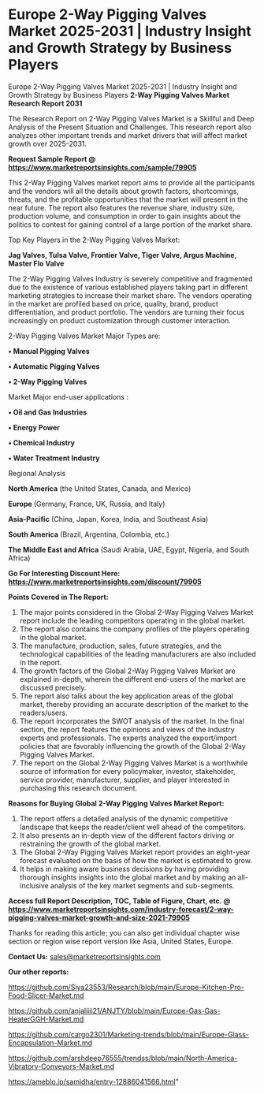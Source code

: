 # Europe 2-Way Pigging Valves Market 2025-2031 | Industry Insight and Growth Strategy by Business Players
 Europe 2-Way Pigging Valves Market 2025-2031 | Industry Insight and Growth Strategy by Business Players
<strong>2-Way Pigging Valves Market Research Report 2031</strong>

The Research Report on 2-Way Pigging Valves Market is a Skillful and Deep Analysis of the Present Situation and Challenges. This research report also analyzes other important trends and market drivers that will affect market growth over 2025-2031.

<strong>Request Sample Report @ <a href=https://www.marketreportsinsights.com/sample/79905>https://www.marketreportsinsights.com/sample/79905</a></strong>

This 2-Way Pigging Valves market report aims to provide all the participants and the vendors will all the details about growth factors, shortcomings, threats, and the profitable opportunities that the market will present in the near future. The report also features the revenue share, industry size, production volume, and consumption in order to gain insights about the politics to contest for gaining control of a large portion of the market share.

Top Key Players in the 2-Way Pigging Valves Market:

<strong>Jag Valves, Tulsa Valve, Frontier Valve, Tiger Valve, Argus Machine, Master Flo Valve</strong>

The 2-Way Pigging Valves Industry is severely competitive and fragmented due to the existence of various established players taking part in different marketing strategies to increase their market share. The vendors operating in the market are profiled based on price, quality, brand, product differentiation, and product portfolio. The vendors are turning their focus increasingly on product customization through customer interaction.

2-Way Pigging Valves Market Major Types are:

<strong>• Manual Pigging Valves

• Automatic Pigging Valves

• 2-Way Pigging Valves</strong>

Market Major end-user applications :

<strong>• Oil and Gas Industries

• Energy Power

• Chemical Industry

• Water Treatment Industry</strong>

Regional Analysis

</u><strong><b>North America</b></strong> (the United States, Canada, and Mexico)

<strong><b>Europe </b></strong>(Germany, France, UK, Russia, and Italy)

<strong><b>Asia-Pacific</b></strong> (China, Japan, Korea, India, and Southeast Asia)

<strong><b>South America</b></strong> (Brazil, Argentina, Colombia, etc.)

<strong><b>The Middle East and Africa</b></strong> (Saudi Arabia, UAE, Egypt, Nigeria, and South Africa)

<strong>Go For Interesting Discount Here: <a href=https://www.marketreportsinsights.com/discount/79905>https://www.marketreportsinsights.com/discount/79905</a></strong>

<strong>Points Covered in The Report:</strong>
<ol>
  <li>The major points considered in the Global 2-Way Pigging Valves Market report include the leading competitors operating in the global market.</li>
  <li>The report also contains the company profiles of the players operating in the global market.</li>
  <li>The manufacture, production, sales, future strategies, and the technological capabilities of the leading manufacturers are also included in the report.</li>
  <li>The growth factors of the Global 2-Way Pigging Valves Market are explained in-depth, wherein the different end-users of the market are discussed precisely.</li>
  <li>The report also talks about the key application areas of the global market, thereby providing an accurate description of the market to the readers/users.</li>
  <li>The report incorporates the SWOT analysis of the market. In the final section, the report features the opinions and views of the industry experts and professionals. The experts analyzed the export/import policies that are favorably influencing the growth of the Global 2-Way Pigging Valves Market.</li>
  <li>The report on the Global 2-Way Pigging Valves Market is a worthwhile source of information for every policymaker, investor, stakeholder, service provider, manufacturer, supplier, and player interested in purchasing this research document.</li>
</ol>
<strong>Reasons for Buying Global 2-Way Pigging Valves Market Report:</strong>

<ol>
  <li>The report offers a detailed analysis of the dynamic competitive landscape that keeps the reader/client well ahead of the competitors.</li>
  <li>It also presents an in-depth view of the different factors driving or restraining the growth of the global market.</li>
  <li>The Global 2-Way Pigging Valves Market report provides an eight-year forecast evaluated on the basis of how the market is estimated to grow.</li>
  <li>It helps in making aware business decisions by having providing thorough insights insights into the global market and by making an all-inclusive analysis of the key market segments and sub-segments.</li>
</ol>
<strong>Access full Report Description, TOC, Table of Figure, Chart, etc. @ <a href=https://www.marketreportsinsights.com/industry-forecast/2-way-pigging-valves-market-growth-and-size-2021-79905>https://www.marketreportsinsights.com/industry-forecast/2-way-pigging-valves-market-growth-and-size-2021-79905</a></strong>


Thanks for reading this article; you can also get individual chapter wise section or region wise report version like Asia, United States, Europe.

<strong>Contact Us:</strong>
sales@marketreportsinsights.com

<strong>Our other reports:</strong>

<a href=https://github.com/Siya23553/Research/blob/main/Europe-Kitchen-Pro-Food-Slicer-Market.md>https://github.com/Siya23553/Research/blob/main/Europe-Kitchen-Pro-Food-Slicer-Market.md</a>

<a href=https://github.com/anjaliiii21/ANJTY/blob/main/Europe-Gas-Gas-HeaterGGH-Market.md>https://github.com/anjaliiii21/ANJTY/blob/main/Europe-Gas-Gas-HeaterGGH-Market.md</a>

<a href=https://github.com/cargo2301/Marketing-trends/blob/main/Europe-Glass-Encapsulation-Market.md>https://github.com/cargo2301/Marketing-trends/blob/main/Europe-Glass-Encapsulation-Market.md</a>

<a href=https://github.com/arshdeep76555/trendss/blob/main/North-America-Vibratory-Conveyors-Market.md>https://github.com/arshdeep76555/trendss/blob/main/North-America-Vibratory-Conveyors-Market.md</a>

<a href=https://ameblo.jp/samidha/entry-12886041566.html>https://ameblo.jp/samidha/entry-12886041566.html</a>"
